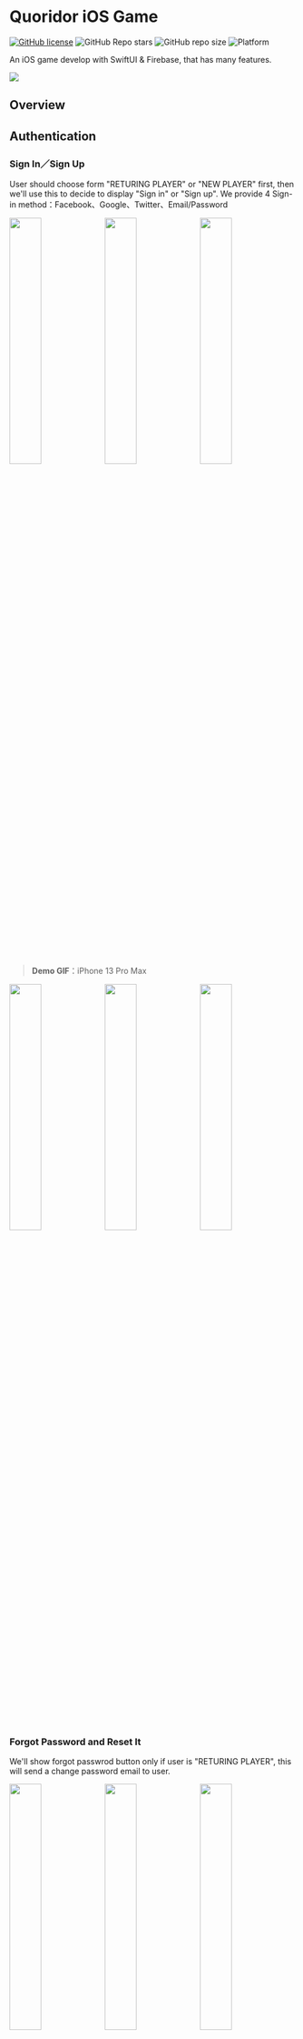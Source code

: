 # Quoridor iOS Game

[![GitHub license](https://img.shields.io/github/license/5j54d93/Quoridor-iOS-Game)](https://github.com/5j54d93/Quoridor-iOS-Game/blob/main/LICENSE)
![GitHub Repo stars](https://img.shields.io/github/stars/5j54d93/Quoridor-iOS-Game)
![GitHub repo size](https://img.shields.io/github/repo-size/5j54d93/Quoridor-iOS-Game)
![Platform](https://img.shields.io/badge/platform-iOS｜iPadOS｜macOS-lightgrey)

An iOS game develop with SwiftUI & Firebase, that has many features.

<img src="https://repository-images.githubusercontent.com/524391031/4ae582a3-aa3f-49a8-a8ba-f51c5fae460f"/>

## Overview

## Authentication

### Sign In／Sign Up

User should choose form "RETURING PLAYER" or "NEW PLAYER" first, then we'll use this to decide to display "Sign in" or "Sign up". We provide 4 Sign-in method：Facebook、Google、Twitter、Email/Password

<img src="https://github.com/5j54d93/Quoridor-iOS-Game/blob/main/.github/assets/Sign%20In/choosePlayerType.png" width="33.33%"/><img src="https://github.com/5j54d93/Quoridor-iOS-Game/blob/main/.github/assets/Sign%20In/chooseSignInMethod.png" width="33.33%"/><img src="https://github.com/5j54d93/Quoridor-iOS-Game/blob/main/.github/assets/Sign%20In/chooseSignUpMethod.png" width="33.33%"/>

> **Demo GIF**：iPhone 13 Pro Max

<img src="https://github.com/5j54d93/Quoridor-iOS-Game/blob/main/.github/assets/Sign%20In/facebookLogin.gif" width="33.33%"/><img src="https://github.com/5j54d93/Quoridor-iOS-Game/blob/main/.github/assets/Sign%20In/googleSignIn.gif" width="33.33%"/><img src="https://github.com/5j54d93/Quoridor-iOS-Game/blob/main/.github/assets/Sign%20In/twitterSignIn.gif" width="33.33%"/>

### Forgot Password and Reset It

We'll show forgot passwrod button only if user is "RETURING PLAYER", this will send a change password email to user.

<img src="https://github.com/5j54d93/Quoridor-iOS-Game/blob/main/.github/assets/Sign%20In/forgotPassword.gif" width="33.33%"/><img src="https://github.com/5j54d93/Quoridor-iOS-Game/blob/main/.github/assets/Sign%20In/emailSignIn.gif" width="33.33%"/><img src="https://github.com/5j54d93/Quoridor-iOS-Game/blob/main/.github/assets/Sign%20In/resetPassword.gif" width="33.33%"/>

### Change Password

User could change password in settings but must have signed in recently. And if users haven't link an email account to Quoridor, they won't see change password in settings because sign in with Facebook, Google or Twitter didn't have to use password.

<img src="https://github.com/5j54d93/Quoridor-iOS-Game/blob/main/.github/assets/Settings/security.png" width="33.33%"/><img src="https://github.com/5j54d93/Quoridor-iOS-Game/blob/main/.github/assets/Settings/changePassword.png" width="33.33%"/><img src="https://github.com/5j54d93/Quoridor-iOS-Game/blob/main/.github/assets/Settings/changePassword.gif" width="33.33%"/>

### Link Multiple Auth Providers

User could connect their social medias' account to a sigle Quoridor account. This let user could sign in through multiple methods！

User could also disconnect account that have connected to Quoridor, but must remain at least one sign in method.

<img src="https://github.com/5j54d93/Quoridor-iOS-Game/blob/main/.github/assets/Settings/connects.gif" width="33.33%"/><img src="https://github.com/5j54d93/Quoridor-iOS-Game/blob/main/.github/assets/Settings/connects.png" width="33.33%"/><img src="https://github.com/5j54d93/Quoridor-iOS-Game/blob/main/.github/assets/Settings/connectError.png" width="33.33%"/>

### Delete Account

Users could delete their Quoridor account if they want. We'll delete their data on Firestore, Firestorage and Firebase Authentication.

<img src="https://github.com/5j54d93/Quoridor-iOS-Game/blob/main/.github/assets/Settings/deleteAccount.gif" width="33.33%"/><img src="https://github.com/5j54d93/Quoridor-iOS-Game/blob/main/.github/assets/Settings/deleteAccount.png" width="33.33%"/><img src="https://github.com/5j54d93/Quoridor-iOS-Game/blob/main/.github/assets/Settings/confirmDeleteAccount.png" width="33.33%"/>

## Player's Profile

If user sign up with Facebook, Google or Twitter, we'll use their name and photo to initialize thier profile. User could edit their info, remove photo and create their avatar later.

<img src="https://github.com/5j54d93/Quoridor-iOS-Game/blob/main/.github/assets/Profile/profile.png" width="25%"/><img src="https://github.com/5j54d93/Quoridor-iOS-Game/blob/main/.github/assets/Profile/editProfile.png" width="25%"/><img src="https://github.com/5j54d93/Quoridor-iOS-Game/blob/main/.github/assets/Profile/changePhotoMethods.png" width="25%"/><img src="https://github.com/5j54d93/Quoridor-iOS-Game/blob/main/.github/assets/Profile/designAvatar.png" width="25%"/>

## Game

### Game Reward

User can get random money from $1 to $200 every 4 games.

<img src="https://github.com/5j54d93/Quoridor-iOS-Game/blob/main/.github/assets/Game/gameRewardHint.png" width="25%"/><img src="https://github.com/5j54d93/Quoridor-iOS-Game/blob/main/.github/assets/Game/gameReward2.png" width="25%"/><img src="https://github.com/5j54d93/Quoridor-iOS-Game/blob/main/.github/assets/Game/gameReward4.png" width="25%"/><img src="https://github.com/5j54d93/Quoridor-iOS-Game/blob/main/.github/assets/Game/getGameReward.png" width="25%"/>

### Game Type：Rank、Casual

User could create a rank room or casual room, but rank room need to cost $200, and casual room for free. Other players could also use room id to join. We use different color to separate rank and casual.

<img src="https://github.com/5j54d93/Quoridor-iOS-Game/blob/main/.github/assets/Game/rankRoom.png" width="33.33%"/><img src="https://github.com/5j54d93/Quoridor-iOS-Game/blob/main/.github/assets/Game/casualRoom.png" width="33.33%"/><img src="https://github.com/5j54d93/Quoridor-iOS-Game/blob/main/.github/assets/Game/inputRoomId.png" width="33.33%"/>

### Start the Game！

If there are already 2 players in a room, only room owner could start the game but need the other player to click "Ready to Play". And if there are only 1 player in a room, user could also click the "Start the Game", we'll match player for user.

<img src="https://github.com/5j54d93/Quoridor-iOS-Game/blob/main/.github/assets/Game/roomOwner.png" width="33.33%"/><img src="https://github.com/5j54d93/Quoridor-iOS-Game/blob/main/.github/assets/Game/joinPlayer.png" width="33.33%"/><img src="https://github.com/5j54d93/Quoridor-iOS-Game/blob/main/.github/assets/Game/matching.png" width="33.33%"/>

### Playing Quoridor！

- Each turn player could build wall or move chessman.
- Every player only have 10 wall to build.
- We'll show available position that chessman could move.
- Players only have 40 seconds each turn, if player doesn't do anything, next turn player will only have 8 seconds.
- If player do nothing 5 turns will lose this game.
- Player could give up the game any time.

<img src="https://github.com/5j54d93/Quoridor-iOS-Game/blob/main/.github/assets/Game/nextMove.png" width="25%"/><img src="https://github.com/5j54d93/Quoridor-iOS-Game/blob/main/.github/assets/Game/playing.png" width="25%"/><img src="https://github.com/5j54d93/Quoridor-iOS-Game/blob/main/.github/assets/Game/gameSettings.png" width="25%"/><img src="https://github.com/5j54d93/Quoridor-iOS-Game/blob/main/.github/assets/Game/endGame.png" width="25%"/>

## License：MIT

This repository is [MIT licensed](https://github.com/5j54d93/Quoridor-iOS-Game/blob/main/LICENSE).
